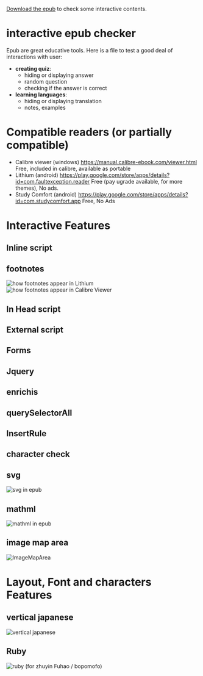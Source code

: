 [Download the epub](https://github.com/fxpar/interactive-epub-checker/raw/master/Test%20interactive%20Epub%20checker.epub) to check some interactive contents.



# interactive epub checker
Epub are great educative tools. Here is a file to test a good deal of interactions with user:
* **creating quiz**: 
  * hiding or displaying answer
  * random question
  * checking if the answer is correct
* **learning languages**: 
  * hiding or displaying translation
  * notes, examples

# Compatible readers (or partially compatible)
 * Calibre viewer (windows) https://manual.calibre-ebook.com/viewer.html Free, included in calibre, available as portable
 * Lithium (android) https://play.google.com/store/apps/details?id=com.faultexception.reader Free (pay ugrade available, for more themes), No ads.
 * Study Comfort (android) https://play.google.com/store/apps/details?id=com.studycomfort.app Free, No Ads
 
# Interactive Features
 
## Inline script

## footnotes
![how footnotes appear in Lithium](screenshots/FootnoteLithium.png)![how footnotes appear in Calibre Viewer](screenshots/FootnoteCalibreViewer.png)
## In Head script
## External script
## Forms
## Jquery
## enrichis
## querySelectorAll
## InsertRule
## character check


## svg
![svg in epub](https://github.com/fxpar/interactive-epub-checker/blob/master/screenshots/svg.png)
## mathml
![mathml in epub](https://github.com/fxpar/interactive-epub-checker/blob/master/screenshots/mathml.png)
## image map area
![ImageMapArea](https://github.com/fxpar/interactive-epub-checker/blob/master/screenshots/imageArea.png)

# Layout, Font and characters Features
## vertical japanese
![vertical japanese](https://github.com/fxpar/interactive-epub-checker/blob/master/screenshots/verticalJapanese.png)
## Ruby 
![ruby](https://github.com/fxpar/interactive-epub-checker/blob/master/screenshots/ruby.png)
(for zhuyin Fuhao / bopomofo)

